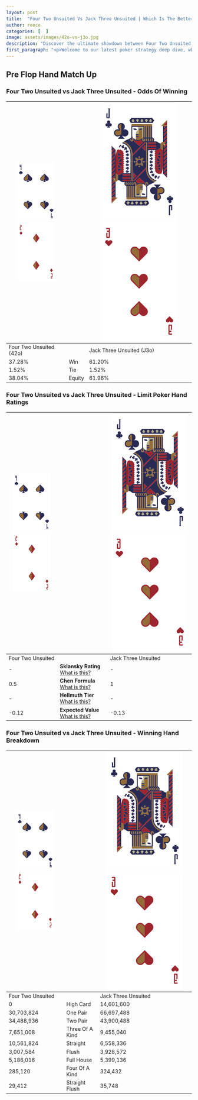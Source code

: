 ```yaml
---
layout: post
title:  "Four Two Unsuited Vs Jack Three Unsuited | Which Is The Better Hand In Poker? A Complete Guide"
author: reece
categories: [  ]
image: assets/images/42o-vs-j3o.jpg
description: "Discover the ultimate showdown between Four Two Unsuited and Jack Three Unsuited in poker! Uncover the odds, strategies, and scenarios where one hand triumphs over the other. Get ready to up your poker game with this thrilling analysis."
first_paragraph: "<p>Welcome to our latest poker strategy deep dive, where we're pitting two distinct hands against each other in a high-stakes showdown: Four Two Unsuited vs Jack Three Unsuited.</p><p>In the dynamic world of poker, every decision counts, and knowing which hand holds the upper hand is key to your success at the table.</p><p>In this article, we'll dissect these two hands, explore the scenarios where one dominates the other, and equip you with the knowledge to make strategic choices that can tip the odds in your favor.</p><p>Get ready to unravel the intriguing dynamics of these poker hands and elevate your game to new heights.</p>"
---
```




[comment]: # (sp0)

## Pre Flop Hand Match Up

<div class="table hand-ratings" markdown="1"> 



### Four Two Unsuited vs Jack Three Unsuited - Odds Of Winning


    
| ![image info](assets/images/hand1/4.png) ![image info](assets/images/hand1/2o.png) |  | ![image info](assets/images/hand2/J.png) ![image info](assets/images/hand2/3o.png) |
| -------- | -------- | -------- |
| Four Two Unsuited (42o) |  | Jack Three Unsuited (J3o) |
| 37.28% | Win | 61.20% |
| 1.52% | Tie | 1.52% |
| 38.04% | Equity | 61.96% |




[comment]: # (sp1)



### Four Two Unsuited vs Jack Three Unsuited - Limit Poker Hand Ratings


    
| ![image info](assets/images/hand1/4.png) ![image info](assets/images/hand1/2o.png) |  | ![image info](assets/images/hand2/J.png) ![image info](assets/images/hand2/3o.png) |
| -------- | -------- | -------- |
| Four Two Unsuited |  | Jack Three Unsuited |
| - | **Sklansky Rating** [What is this?](/sklansky-rating-explained) | - |
| 0.5 | **Chen Formula** [What is this?](/chen-formula-explained) | 1 |
| - | **Hellmuth Tier** [What is this?](/Hellmuth-tier-explained) | - |
| -0.12 | **Expected Value** [What is this?](/expected-value-explained) | -0.13 |




[comment]: # (sp2)



### Four Two Unsuited vs Jack Three Unsuited - Winning Hand Breakdown


    
| ![image info](assets/images/hand1/4.png) ![image info](assets/images/hand1/2o.png) |  | ![image info](assets/images/hand2/J.png) ![image info](assets/images/hand2/3o.png) |
| -------- | -------- | -------- |
| Four Two Unsuited |  | Jack Three Unsuited |
| 0 | High Card | 14,601,600 |
| 30,703,824 | One Pair | 66,697,488 |
| 34,488,936 | Two Pair | 43,900,488 |
| 7,651,008 | Three Of A Kind | 9,455,040 |
| 10,561,824 | Straight | 6,558,336 |
| 3,007,584 | Flush | 3,928,572 |
| 5,186,016 | Full House | 5,399,136 |
| 285,120 | Four Of A Kind | 324,432 |
| 29,412 | Straight Flush | 35,748 |




[comment]: # (sp3)



</div>

[comment]: # (sp4)



[comment]: # (sp5)

